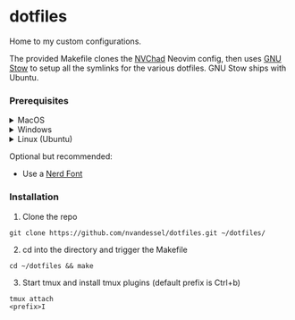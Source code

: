 # dotfiles

Home to my custom configurations. 

The provided Makefile clones the [NVChad](https://github.com/NvChad/NvChad)
Neovim config, then uses [GNU Stow](https://www.gnu.org/software/stow/) to
setup all the symlinks for the various dotfiles. GNU Stow ships with Ubuntu.

### Prerequisites

<details>
  <summary>MacOS</summary>
  
- Install stow
```
brew install stow
```
- Install tmux
```
brew install tmux
```

</details>

<details>
  <summary>Windows</summary>
  
I'm setting this up using WSL2 and Ubuntu.
This means you will need to get WSL and a Linux distro setup, then essentially follow the Linux instructions.


</details>

<details>
  <summary>Linux (Ubuntu)</summary>
  
- GNU Stow ships with Ubuntu.
- [Install Neovim](https://github.com/neovim/neovim/blob/master/INSTALL.md#linux) (NVChad requires Neovim 0.10)
```
sudo apt install neovim
```
- Install tmux
```
sudo apt install tmux
```

</details>

Optional but recommended:
- Use a [Nerd Font](https://github.com/ryanoasis/nerd-fonts)


### Installation

1. Clone the repo
```
git clone https://github.com/nvandessel/dotfiles.git ~/dotfiles/
```

2. cd into the directory and trigger the Makefile
```
cd ~/dotfiles && make
```
3. Start tmux and install tmux plugins (default prefix is Ctrl+b)
```
tmux attach
<prefix>I
```

